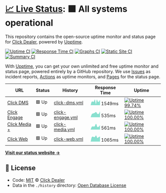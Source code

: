 # [📈 Live Status](https://clickdealer.github.io/upptime): <!--live status--> **🟩 All systems operational**

This repository contains the open-source uptime monitor and status page for [Click Dealer](https://clickdealer.co.uk), powered by [Upptime](https://github.com/upptime/upptime).

[![Uptime CI](https://github.com/koj-co/upptime/workflows/Uptime%20CI/badge.svg)](https://github.com/koj-co/upptime/actions?query=workflow%3A%22Uptime+CI%22)
[![Response Time CI](https://github.com/koj-co/upptime/workflows/Response%20Time%20CI/badge.svg)](https://github.com/koj-co/upptime/actions?query=workflow%3A%22Response+Time+CI%22)
[![Graphs CI](https://github.com/koj-co/upptime/workflows/Graphs%20CI/badge.svg)](https://github.com/koj-co/upptime/actions?query=workflow%3A%22Graphs+CI%22)
[![Static Site CI](https://github.com/koj-co/upptime/workflows/Static%20Site%20CI/badge.svg)](https://github.com/koj-co/upptime/actions?query=workflow%3A%22Static+Site+CI%22)
[![Summary CI](https://github.com/koj-co/upptime/workflows/Summary%20CI/badge.svg)](https://github.com/koj-co/upptime/actions?query=workflow%3A%22Summary+CI%22)

With [Upptime](https://upptime.js.org), you can get your own unlimited and free uptime monitor and status page, powered entirely by a GitHub repository. We use [Issues](https://github.com/clickdealer/upptime/issues) as incident reports, [Actions](https://github.com/clickdealer/upptime/actions) as uptime monitors, and [Pages](https://clickdealer.github.io/upptime) for the status page.

<!--start: status pages-->
<!-- This summary is generated by Upptime (https://github.com/upptime/upptime) -->
<!-- Do not edit this manually, your changes will be overwritten -->

| URL                                                | Status | History                                                                                            | Response Time                                                                     | Uptime                                                                                                                                                                                                                           |
| -------------------------------------------------- | ------ | -------------------------------------------------------------------------------------------------- | --------------------------------------------------------------------------------- | -------------------------------------------------------------------------------------------------------------------------------------------------------------------------------------------------------------------------------- |
| [Click DMS](https://myclickdealer.co.uk)           | 🟩 Up  | [click-dms.yml](https://github.com/clickdealer/upptime/commits/master/history/click-dms.yml)       | <img alt="Response time graph" src="./graphs/click-dms.png" height="20"> 1549ms   | [![Uptime 99.74%](https://img.shields.io/endpoint?url=https%3A%2F%2Fraw.githubusercontent.com%2Fclickdealer%2Fupptime%2Fmaster%2Fapi%2Fclick-dms%2Fuptime.json)](https://clickdealer.github.io/upptime/history/click-dms)        |
| [Click Engage](https://example.click-engage.co.uk) | 🟩 Up  | [click-engage.yml](https://github.com/clickdealer/upptime/commits/master/history/click-engage.yml) | <img alt="Response time graph" src="./graphs/click-engage.png" height="20"> 535ms | [![Uptime 100.00%](https://img.shields.io/endpoint?url=https%3A%2F%2Fraw.githubusercontent.com%2Fclickdealer%2Fupptime%2Fmaster%2Fapi%2Fclick-engage%2Fuptime.json)](https://clickdealer.github.io/upptime/history/click-engage) |
| [Click Media +](https://api.myclickdealer.co.uk)   | 🟩 Up  | [click-media.yml](https://github.com/clickdealer/upptime/commits/master/history/click-media.yml)   | <img alt="Response time graph" src="./graphs/click-media.png" height="20"> 561ms  | [![Uptime 100.00%](https://img.shields.io/endpoint?url=https%3A%2F%2Fraw.githubusercontent.com%2Fclickdealer%2Fupptime%2Fmaster%2Fapi%2Fclick-media%2Fuptime.json)](https://clickdealer.github.io/upptime/history/click-media)   |
| [Click Web](https://www.clickmotors.co.uk)         | 🟩 Up  | [click-web.yml](https://github.com/clickdealer/upptime/commits/master/history/click-web.yml)       | <img alt="Response time graph" src="./graphs/click-web.png" height="20"> 1065ms   | [![Uptime 100.00%](https://img.shields.io/endpoint?url=https%3A%2F%2Fraw.githubusercontent.com%2Fclickdealer%2Fupptime%2Fmaster%2Fapi%2Fclick-web%2Fuptime.json)](https://clickdealer.github.io/upptime/history/click-web)       |

<!--end: status pages-->

[**Visit our status website →**](https://clickdealer.github.io/upptime)

## 📄 License

- Code: [MIT](./LICENSE) © [Click Dealer](https://clickdealer.co.uk)
- Data in the `./history` directory: [Open Database License](https://opendatacommons.org/licenses/odbl/1-0/)
